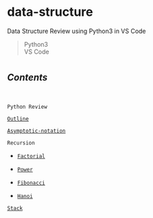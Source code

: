 # data-structure

Data Structure Review using Python3 in VS Code

> Python3 <br/>
> VS Code

#

## **_Contents_**

<br/>

`Python Review`

[`Outline`](https://github.com/ding-co/data-structure/blob/main/outline/Outline.md)

[`Asymptotic-notation`](https://github.com/ding-co/data-structure/blob/main/asymptotic-notation/Asymptotic-notation.md)

`Recursion`

- [`Factorial`](https://github.com/ding-co/data-structure/blob/main/recursion/Factorial.md)

- [`Power`](https://github.com/ding-co/data-structure/blob/main/recursion/Power.md)

- [`Fibonacci`](https://github.com/ding-co/data-structure/blob/main/recursion/Fibonacci.md)

- [`Hanoi`](https://github.com/ding-co/data-structure/blob/main/recursion/Hanoi.md)

[`Stack`](https://github.com/ding-co/data-structure/blob/main/stack/Stack.md)
